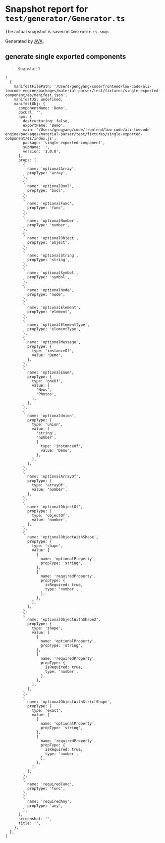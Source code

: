 # Snapshot report for `test/generator/Generator.ts`

The actual snapshot is saved in `Generator.ts.snap`.

Generated by [AVA](https://avajs.dev).

## generate single exported components

> Snapshot 1

    [
      {
        manifestFilePath: '/Users/gengyang/code/frontend/low-code/ali-lowcode-engine/packages/material-parser/test/fixtures/single-exported-component/es/manifest.json',
        manifestJS: undefined,
        manifestObj: {
          componentName: 'Demo',
          docUrl: '',
          npm: {
            destructuring: false,
            exportName: 'Demo',
            main: '/Users/gengyang/code/frontend/low-code/ali-lowcode-engine/packages/material-parser/test/fixtures/single-exported-component/es/index.js',
            package: 'single-exported-component',
            subName: '',
            version: '1.0.0',
          },
          props: [
            {
              name: 'optionalArray',
              propType: 'array',
            },
            {
              name: 'optionalBool',
              propType: 'bool',
            },
            {
              name: 'optionalFunc',
              propType: 'func',
            },
            {
              name: 'optionalNumber',
              propType: 'number',
            },
            {
              name: 'optionalObject',
              propType: 'object',
            },
            {
              name: 'optionalString',
              propType: 'string',
            },
            {
              name: 'optionalSymbol',
              propType: 'symbol',
            },
            {
              name: 'optionalNode',
              propType: 'node',
            },
            {
              name: 'optionalElement',
              propType: 'element',
            },
            {
              name: 'optionalElementType',
              propType: 'elementType',
            },
            {
              name: 'optionalMessage',
              propType: {
                type: 'instanceOf',
                value: 'Demo',
              },
            },
            {
              name: 'optionalEnum',
              propType: {
                type: 'oneOf',
                value: [
                  'News',
                  'Photos',
                ],
              },
            },
            {
              name: 'optionalUnion',
              propType: {
                type: 'union',
                value: [
                  'string',
                  'number',
                  {
                    type: 'instanceOf',
                    value: 'Demo',
                  },
                ],
              },
            },
            {
              name: 'optionalArrayOf',
              propType: {
                type: 'arrayOf',
                value: 'number',
              },
            },
            {
              name: 'optionalObjectOf',
              propType: {
                type: 'objectOf',
                value: 'number',
              },
            },
            {
              name: 'optionalObjectWithShape',
              propType: {
                type: 'shape',
                value: [
                  {
                    name: 'optionalProperty',
                    propType: 'string',
                  },
                  {
                    name: 'requiredProperty',
                    propType: {
                      isRequired: true,
                      type: 'number',
                    },
                  },
                ],
              },
            },
            {
              name: 'optionalObjectWithShape2',
              propType: {
                type: 'shape',
                value: [
                  {
                    name: 'optionalProperty',
                    propType: 'string',
                  },
                  {
                    name: 'requiredProperty',
                    propType: {
                      isRequired: true,
                      type: 'number',
                    },
                  },
                ],
              },
            },
            {
              name: 'optionalObjectWithStrictShape',
              propType: {
                type: 'exact',
                value: [
                  {
                    name: 'optionalProperty',
                    propType: 'string',
                  },
                  {
                    name: 'requiredProperty',
                    propType: {
                      isRequired: true,
                      type: 'number',
                    },
                  },
                ],
              },
            },
            {
              name: 'requiredFunc',
              propType: 'func',
            },
            {
              name: 'requiredAny',
              propType: 'any',
            },
          ],
          screenshot: '',
          title: '',
        },
      },
    ]
